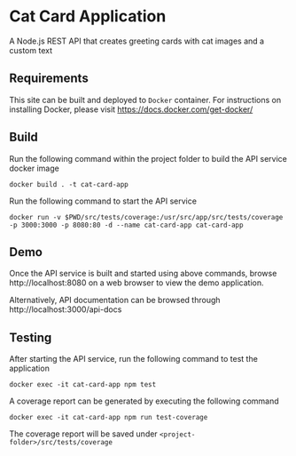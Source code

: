 # Cat Card Application

A Node.js REST API that creates greeting cards with cat images and a custom text

## Requirements

This site can be built and deployed to `Docker` container. For instructions on installing Docker, please visit https://docs.docker.com/get-docker/

## Build

Run the following command within the project folder to build the API service docker image

```
docker build . -t cat-card-app
```

Run the following command to start the API service
```
docker run -v $PWD/src/tests/coverage:/usr/src/app/src/tests/coverage -p 3000:3000 -p 8080:80 -d --name cat-card-app cat-card-app
```

## Demo

Once the API service is built and started using above commands, browse http://localhost:8080 on a web browser to view the demo application.

Alternatively, API documentation can be browsed through http://localhost:3000/api-docs

## Testing

After starting the API service, run the following command to test the application
```
docker exec -it cat-card-app npm test
```

A coverage report can be generated by executing the following command
```
docker exec -it cat-card-app npm run test-coverage
```
The coverage report will be saved under `<project-folder>/src/tests/coverage`
